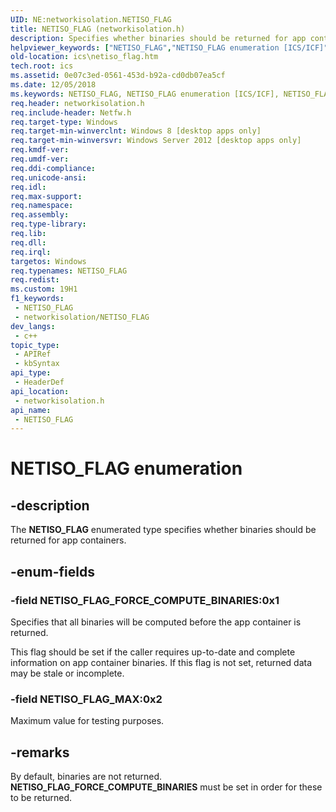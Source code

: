 ```yaml
---
UID: NE:networkisolation.NETISO_FLAG
title: NETISO_FLAG (networkisolation.h)
description: Specifies whether binaries should be returned for app containers.
helpviewer_keywords: ["NETISO_FLAG","NETISO_FLAG enumeration [ICS/ICF]","NETISO_FLAG_FORCE_COMPUTE_BINARIES","NETISO_FLAG_MAX","ics.netiso_flag","networkisolation/NETISO_FLAG","networkisolation/NETISO_FLAG_FORCE_COMPUTE_BINARIES","networkisolation/NETISO_FLAG_MAX"]
old-location: ics\netiso_flag.htm
tech.root: ics
ms.assetid: 0e07c3ed-0561-453d-b92a-cd0db07ea5cf
ms.date: 12/05/2018
ms.keywords: NETISO_FLAG, NETISO_FLAG enumeration [ICS/ICF], NETISO_FLAG_FORCE_COMPUTE_BINARIES, NETISO_FLAG_MAX, ics.netiso_flag, networkisolation/NETISO_FLAG, networkisolation/NETISO_FLAG_FORCE_COMPUTE_BINARIES, networkisolation/NETISO_FLAG_MAX
req.header: networkisolation.h
req.include-header: Netfw.h
req.target-type: Windows
req.target-min-winverclnt: Windows 8 [desktop apps only]
req.target-min-winversvr: Windows Server 2012 [desktop apps only]
req.kmdf-ver: 
req.umdf-ver: 
req.ddi-compliance: 
req.unicode-ansi: 
req.idl: 
req.max-support: 
req.namespace: 
req.assembly: 
req.type-library: 
req.lib: 
req.dll: 
req.irql: 
targetos: Windows
req.typenames: NETISO_FLAG
req.redist: 
ms.custom: 19H1
f1_keywords:
 - NETISO_FLAG
 - networkisolation/NETISO_FLAG
dev_langs:
 - c++
topic_type:
 - APIRef
 - kbSyntax
api_type:
 - HeaderDef
api_location:
 - networkisolation.h
api_name:
 - NETISO_FLAG
---
```


# NETISO_FLAG enumeration


## -description

The <b>NETISO_FLAG</b> enumerated type specifies whether binaries should be returned for app containers.

## -enum-fields

### -field NETISO_FLAG_FORCE_COMPUTE_BINARIES:0x1

Specifies that all binaries will be computed before the app container is returned.

This flag should be set if the caller requires up-to-date and complete information on app container binaries. If this flag is not set, returned data may be stale or incomplete.

### -field NETISO_FLAG_MAX:0x2

Maximum value for testing purposes.

## -remarks

By default, binaries are not returned. <b>NETISO_FLAG_FORCE_COMPUTE_BINARIES</b> must be set in order for these to be returned.

